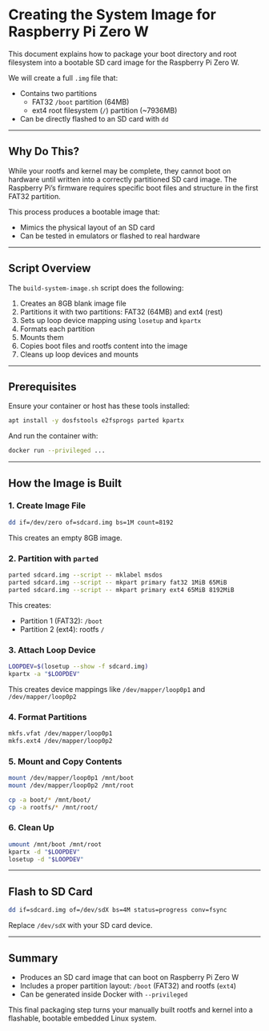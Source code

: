 # Creating the System Image for Raspberry Pi Zero W

This document explains how to package your boot directory and root filesystem into a bootable SD card image for the Raspberry Pi Zero W.

We will create a full `.img` file that:
- Contains two partitions
  - FAT32 `/boot` partition (64MB)
  - ext4 root filesystem (`/`) partition (~7936MB)
- Can be directly flashed to an SD card with `dd`

---

## Why Do This?
While your rootfs and kernel may be complete, they cannot boot on hardware until written into a correctly partitioned SD card image. The Raspberry Pi’s firmware requires specific boot files and structure in the first FAT32 partition.

This process produces a bootable image that:
- Mimics the physical layout of an SD card
- Can be tested in emulators or flashed to real hardware

---

## Script Overview
The `build-system-image.sh` script does the following:

1. Creates an 8GB blank image file
2. Partitions it with two partitions: FAT32 (64MB) and ext4 (rest)
3. Sets up loop device mapping using `losetup` and `kpartx`
4. Formats each partition
5. Mounts them
6. Copies boot files and rootfs content into the image
7. Cleans up loop devices and mounts

---

## Prerequisites
Ensure your container or host has these tools installed:
```bash
apt install -y dosfstools e2fsprogs parted kpartx
```

And run the container with:
```bash
docker run --privileged ...
```

---

## How the Image is Built

### 1. Create Image File
```bash
dd if=/dev/zero of=sdcard.img bs=1M count=8192
```
This creates an empty 8GB image.

### 2. Partition with `parted`
```bash
parted sdcard.img --script -- mklabel msdos
parted sdcard.img --script -- mkpart primary fat32 1MiB 65MiB
parted sdcard.img --script -- mkpart primary ext4 65MiB 8192MiB
```
This creates:
- Partition 1 (FAT32): `/boot`
- Partition 2 (ext4): rootfs `/`

### 3. Attach Loop Device
```bash
LOOPDEV=$(losetup --show -f sdcard.img)
kpartx -a "$LOOPDEV"
```
This creates device mappings like `/dev/mapper/loop0p1` and `/dev/mapper/loop0p2`

### 4. Format Partitions
```bash
mkfs.vfat /dev/mapper/loop0p1
mkfs.ext4 /dev/mapper/loop0p2
```

### 5. Mount and Copy Contents
```bash
mount /dev/mapper/loop0p1 /mnt/boot
mount /dev/mapper/loop0p2 /mnt/root

cp -a boot/* /mnt/boot/
cp -a rootfs/* /mnt/root/
```

### 6. Clean Up
```bash
umount /mnt/boot /mnt/root
kpartx -d "$LOOPDEV"
losetup -d "$LOOPDEV"
```

---

## Flash to SD Card
```bash
dd if=sdcard.img of=/dev/sdX bs=4M status=progress conv=fsync
```
Replace `/dev/sdX` with your SD card device.

---

## Summary
- Produces an SD card image that can boot on Raspberry Pi Zero W
- Includes a proper partition layout: `/boot` (FAT32) and rootfs (`ext4`)
- Can be generated inside Docker with `--privileged`

This final packaging step turns your manually built rootfs and kernel into a flashable, bootable embedded Linux system.


